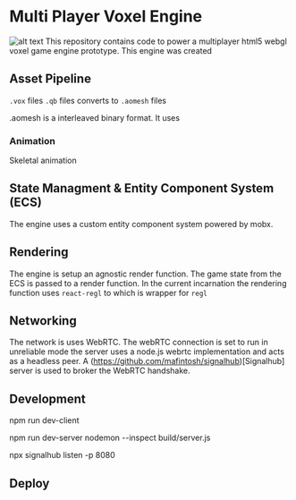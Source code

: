 # Multi Player Voxel Engine
![alt text](./gameplay.gif "Logo Title Text 1")
This repository contains code to power a multiplayer html5 webgl voxel game engine prototype. This engine was created

## Asset Pipeline
`.vox` files `.qb` files converts to `.aomesh` files

.aomesh is a interleaved binary format. It uses

### Animation
Skeletal animation

## State Managment & Entity Component System (ECS)
The engine uses a custom entity component system powered by mobx.

## Rendering

The engine is setup an agnostic render function. The game state from the ECS is passed to a render function. In the current incarnation the rendering function uses `react-regl` to which is wrapper for `regl`

## Networking
The network is uses WebRTC. The webRTC connection is set to run in unreliable mode the server uses a node.js webrtc implementation and acts as a headless peer. A (https://github.com/mafintosh/signalhub)[Signalhub] server is used to broker the WebRTC handshake.


## Development

npm run dev-client

npm run dev-server
nodemon --inspect build/server.js

npx signalhub listen -p 8080

## Deploy
